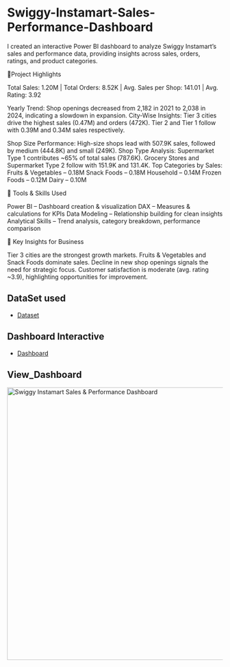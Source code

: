 # Swiggy-Instamart-Sales-Performance-Dashboard
I created an interactive Power BI dashboard to analyze Swiggy Instamart’s sales and performance data, providing insights across sales, orders, ratings, and product categories.

🔹Project Highlights

Total Sales: 1.20M |
Total Orders: 8.52K |
Avg. Sales per Shop: 141.01 | 
Avg. Rating: 3.92

Yearly Trend:
Shop openings decreased from 2,182 in 2021 to 2,038 in 2024, indicating a slowdown in expansion.
City-Wise Insights:
Tier 3 cities drive the highest sales (0.47M) and orders (472K).
Tier 2 and Tier 1 follow with 0.39M and 0.34M sales respectively.

Shop Size Performance:
High-size shops lead with 507.9K sales, followed by medium (444.8K) and small (249K).
Shop Type Analysis:
Supermarket Type 1 contributes ~65% of total sales (787.6K).
Grocery Stores and Supermarket Type 2 follow with 151.9K and 131.4K.
Top Categories by Sales:
Fruits & Vegetables – 0.18M
Snack Foods – 0.18M
Household – 0.14M
Frozen Foods – 0.12M
Dairy – 0.10M

🔹 Tools & Skills Used

Power BI – Dashboard creation & visualization
DAX – Measures & calculations for KPIs
Data Modeling – Relationship building for clean insights
Analytical Skills – Trend analysis, category breakdown, performance comparison

📌 Key Insights for Business

Tier 3 cities are the strongest growth markets.
Fruits & Vegetables and Snack Foods dominate sales.
Decline in new shop openings signals the need for strategic focus.
Customer satisfaction is moderate (avg. rating ~3.9), highlighting opportunities for improvement.

## DataSet used
- <a href="https://github.com/Ansarifaheem942/Swiggy Instamart Sales & Performance Dashboard.git">Dataset</a>
## Dashboard Interactive
- <a href="https://github.com/Ansarifaheem942/Swiggy Instamart Sales & Performance Dashboard/blob/main/Instamart_Dashboard.png">Dashboard</a>
## View_Dashboard
<img width="1144" height="635" alt="Swiggy Instamart Sales & Performance Dashboard" src="https://github.com/user-attachments/assets/62cc3d9f-c43c-4240-815b-7db42c059b19" />
